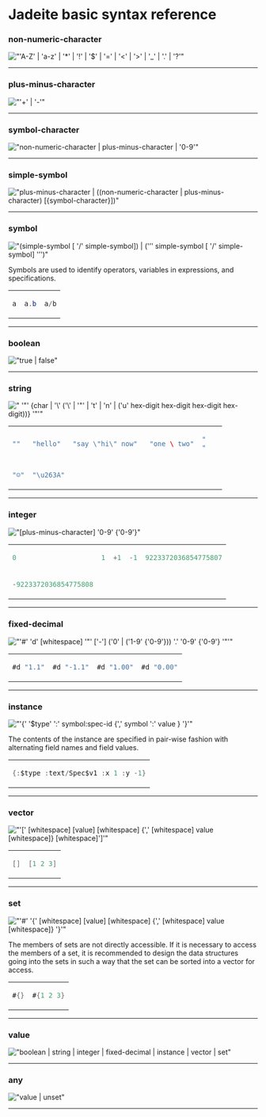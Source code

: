 <!---
  This markdown file was generated. Do not edit.
  -->

# Jadeite basic syntax reference

### <a name="non-numeric-character"></a>non-numeric-character



!["'A-Z' | 'a-z' | '*' | '!' | '$' | '=' | '<' | '>' | '_' | '.' | '?'"](./halite-bnf-diagrams/basic-syntax/non-numeric-character-j.svg)

---
### <a name="plus-minus-character"></a>plus-minus-character



!["'+' | '-'"](./halite-bnf-diagrams/basic-syntax/plus-minus-character-j.svg)

---
### <a name="symbol-character"></a>symbol-character



!["non-numeric-character | plus-minus-character | '0-9'"](./halite-bnf-diagrams/basic-syntax/symbol-character-j.svg)

---
### <a name="simple-symbol"></a>simple-symbol



!["plus-minus-character | ((non-numeric-character | plus-minus-character) [{symbol-character}])"](./halite-bnf-diagrams/basic-syntax/simple-symbol-j.svg)

---
### <a name="symbol"></a>symbol



!["(simple-symbol [ '/' simple-symbol]) | ('’' simple-symbol [ '/' simple-symbol] '’')"](./halite-bnf-diagrams/basic-syntax/symbol-j.svg)

Symbols are used to identify operators, variables in expressions, and specifications.

<table><tr><td colspan="1">

```java
a
```

</td><td colspan="1">

```java
a.b
```

</td><td colspan="1">

```java
a/b
```

</td></tr></table>

---
### <a name="boolean"></a>boolean



!["true | false"](./halite-bnf-diagrams/basic-syntax/boolean-j.svg)

---
### <a name="string"></a>string



![" '\"' {char | '\\' ('\\' | '\"' | 't' | 'n' | ('u' hex-digit hex-digit hex-digit hex-digit))} '\"'"](./halite-bnf-diagrams/basic-syntax/string-j.svg)

<table><tr><td colspan="1">

```java
""
```

</td><td colspan="1">

```java
"hello"
```

</td><td colspan="1">

```java
"say \"hi\" now" 
```

</td><td colspan="1">

```java
"one \ two"
```

</td><td colspan="1">

```java
"	
"
```

</td></tr><tr><td colspan="1">

```java
"☺"
```

</td><td colspan="1">

```java
"\u263A"
```

</td></tr></table>

---
### <a name="integer"></a>integer



!["[plus-minus-character] '0-9' {'0-9'}"](./halite-bnf-diagrams/basic-syntax/integer-j.svg)

<table><tr><td colspan="1">

```java
0
```

</td><td colspan="1">

```java
1
```

</td><td colspan="1">

```java
+1
```

</td><td colspan="1">

```java
-1
```

</td><td colspan="1">

```java
9223372036854775807
```

</td></tr><tr><td colspan="1">

```java
-9223372036854775808
```

</td></tr></table>

---
### <a name="fixed-decimal"></a>fixed-decimal



!["'#' 'd' [whitespace] '\"' ['-'] ('0' | ('1-9' {'0-9'})) '.' '0-9' {'0-9'} '\"'"](./halite-bnf-diagrams/basic-syntax/fixed-decimal-j.svg)

<table><tr><td colspan="1">

```java
#d "1.1"
```

</td><td colspan="1">

```java
#d "-1.1"
```

</td><td colspan="1">

```java
#d "1.00"
```

</td><td colspan="1">

```java
#d "0.00"
```

</td></tr></table>

---
### <a name="instance"></a>instance



!["'{' '$type' ':' symbol:spec-id {',' symbol ':' value } '}'"](./halite-bnf-diagrams/basic-syntax/instance-j.svg)

The contents of the instance are specified in pair-wise fashion with alternating field names and field values.

<table><tr><td colspan="2">

```java
{:$type :text/Spec$v1 :x 1 :y -1}
```

</td></tr></table>

---
### <a name="vector"></a>vector



!["'[' [whitespace] [value] [whitespace] {',' [whitespace] value [whitespace]} [whitespace]']'"](./halite-bnf-diagrams/basic-syntax/vector-j.svg)

<table><tr><td colspan="1">

```java
[]
```

</td><td colspan="1">

```java
[1 2 3]
```

</td></tr></table>

---
### <a name="set"></a>set



!["'#' '{' [whitespace] [value] [whitespace] {',' [whitespace] value [whitespace]} '}'"](./halite-bnf-diagrams/basic-syntax/set-j.svg)

The members of sets are not directly accessible. If it is necessary to access the members of a set, it is recommended to design the data structures going into the sets in such a way that the set can be sorted into a vector for access.

<table><tr><td colspan="1">

```java
#{}
```

</td><td colspan="1">

```java
#{1 2 3}
```

</td></tr></table>

---
### <a name="value"></a>value



!["boolean | string | integer | fixed-decimal | instance | vector | set"](./halite-bnf-diagrams/basic-syntax/value-j.svg)

---
### <a name="any"></a>any



!["value | unset"](./halite-bnf-diagrams/basic-syntax/any-j.svg)

---
